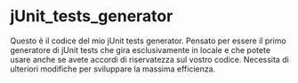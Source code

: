 # jUnit_tests_generator
Questo è il codice del mio jUnit tests generator. Pensato per essere il primo generatore di jUnit tests che gira esclusivamente in locale e che potete usare anche se avete accordi di riservatezza sul vostro codice.
Necessita di ulteriori modifiche per sviluppare la massima efficienza.
